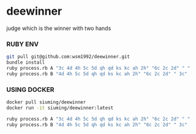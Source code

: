 # deewinner
judge which is the winner with two hands

### RUBY ENV

```bash
git pull git@github.com:wsm1992/deewinner.git
bundle install
ruby process.rb A "3c 4d 4h 5c 5d qh qd ks kc ah 2h" "6c 2c 2d" " "
ruby process.rb B "4d 4h 5c 5d qh qd ks kc ah 2h" "6c 2c 2d" " 3c"
```

### USING DOCKER
```bash
docker pull siuming/deewinner
docker run -it siuming/deewinner:latest

ruby process.rb A "3c 4d 4h 5c 5d qh qd ks kc ah 2h" "6c 2c 2d" " "
ruby process.rb B "4d 4h 5c 5d qh qd ks kc ah 2h" "6c 2c 2d" " 3c"
```
